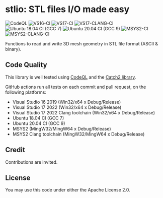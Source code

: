 # stlio: STL files I/O made easy

![CodeQL](https://github.com/kaalkuul/stlio/workflows/CodeQL/badge.svg)
![VS16-CI](https://github.com/kaalkuul/stlio/workflows/VS16-CI/badge.svg)
![VS17-CI](https://github.com/kaalkuul/stlio/workflows/VS17-CI/badge.svg)
![VS17-CLANG-CI](https://github.com/kaalkuul/stlio/workflows/VS17-CLANG-CI/badge.svg)
![Ubuntu 18.04 CI (GCC 7)](https://github.com/kaalkuul/stlio/workflows/Ubuntu%2018.04%20CI%20(GCC%207)/badge.svg)
![Ubuntu 20.04 CI (GCC 9)](https://github.com/kaalkuul/stlio/workflows/Ubuntu%2020.04%20CI%20(GCC%209)/badge.svg)
![MSYS2-CI](https://github.com/kaalkuul/stlio/workflows/MSYS2-CI/badge.svg)
![MSYS2-CLANG-CI](https://github.com/kaalkuul/stlio/workflows/MSYS2-CLANG-CI/badge.svg)


Functions to read and write 3D mesh geometry in STL file format (ASCII & binary).

## Code Quality

This library is well tested using [CodeQL](https://codeql.github.com) and the [Catch2 library](https://github.com/catchorg/Catch2).

GitHub actions run all tests on each commit and pull request, on the following platforms:
- Visual Studio 16 2019 (Win32/x64 x Debug/Release)
- Visual Studio 17 2022 (Win32/x64 x Debug/Release)
- Visual Studio 17 2022 Clang toolchain (Win32/x64 x Debug/Release)
- Ubuntu 18.04 CI (GCC 7)
- Ubuntu 20.04 CI (GCC 9)
- MSYS2 (MingW32/MingW64 x Debug/Release)
- MSYS2 Clang toolchain (MingW32/MingW64 x Debug/Release)

## Credit

Contributions are invited.

## License

You may use this code under either the Apache License 2.0.
